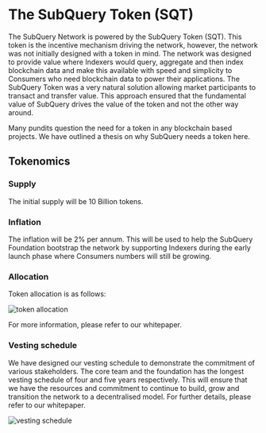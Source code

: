 # The SubQuery Token (SQT)

The SubQuery Network is powered by the SubQuery Token (SQT). This token is the incentive mechanism driving the network, however, the network was not initially designed with a token in mind. The network was designed to provide value where Indexers would query, aggregate and then index blockchain data and make this available with speed and simplicity to Consumers who need blockchain data to power their applications. The SubQuery Token was a very natural solution allowing market participants to transact and transfer value. This approach ensured that the fundamental value of SubQuery drives the value of the token and not the other way around. 

Many pundits question the need for a token in any blockchain based projects. We have outlined a thesis on why SubQuery needs a token here.

## Tokenomics

### Supply

The initial supply will be 10 Billion tokens.

### Inflation

The inflation will be 2% per annum. This will be used to help the SubQuery Foundation bootstrap the network by supporting Indexers during the early launch phase where Consumers numbers will still be growing. 

### Allocation

Token allocation is as follows:

![token allocation](/assets/img/token_allocation.png)

For more information, please refer to our whitepaper. 

### Vesting schedule

We have designed our vesting schedule to demonstrate the commitment of various stakeholders. The core team and the foundation has the longest vesting schedule of four and five years respectively. This will ensure that we have the resources and commitment to continue to build, grow and transition the network to a decentralised model. For further details, please refer to our whitepaper.

![vesting schedule](/assets/img/vesting_schedule.png)
